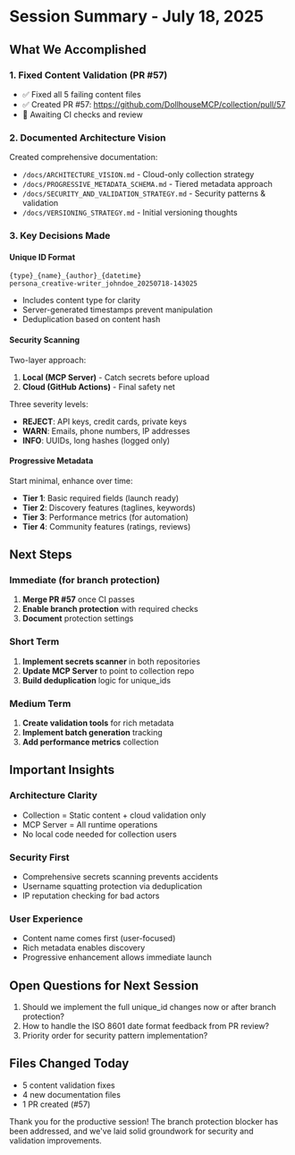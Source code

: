 # Session Summary - July 18, 2025

## What We Accomplished

### 1. Fixed Content Validation (PR #57)
- ✅ Fixed all 5 failing content files
- ✅ Created PR #57: https://github.com/DollhouseMCP/collection/pull/57
- 🔄 Awaiting CI checks and review

### 2. Documented Architecture Vision
Created comprehensive documentation:
- `/docs/ARCHITECTURE_VISION.md` - Cloud-only collection strategy
- `/docs/PROGRESSIVE_METADATA_SCHEMA.md` - Tiered metadata approach
- `/docs/SECURITY_AND_VALIDATION_STRATEGY.md` - Security patterns & validation
- `/docs/VERSIONING_STRATEGY.md` - Initial versioning thoughts

### 3. Key Decisions Made

#### Unique ID Format
```
{type}_{name}_{author}_{datetime}
persona_creative-writer_johndoe_20250718-143025
```
- Includes content type for clarity
- Server-generated timestamps prevent manipulation
- Deduplication based on content hash

#### Security Scanning
Two-layer approach:
1. **Local (MCP Server)** - Catch secrets before upload
2. **Cloud (GitHub Actions)** - Final safety net

Three severity levels:
- **REJECT**: API keys, credit cards, private keys
- **WARN**: Emails, phone numbers, IP addresses  
- **INFO**: UUIDs, long hashes (logged only)

#### Progressive Metadata
Start minimal, enhance over time:
- **Tier 1**: Basic required fields (launch ready)
- **Tier 2**: Discovery features (taglines, keywords)
- **Tier 3**: Performance metrics (for automation)
- **Tier 4**: Community features (ratings, reviews)

## Next Steps

### Immediate (for branch protection)
1. **Merge PR #57** once CI passes
2. **Enable branch protection** with required checks
3. **Document** protection settings

### Short Term
1. **Implement secrets scanner** in both repositories
2. **Update MCP Server** to point to collection repo
3. **Build deduplication** logic for unique_ids

### Medium Term
1. **Create validation tools** for rich metadata
2. **Implement batch generation** tracking
3. **Add performance metrics** collection

## Important Insights

### Architecture Clarity
- Collection = Static content + cloud validation only
- MCP Server = All runtime operations
- No local code needed for collection users

### Security First
- Comprehensive secrets scanning prevents accidents
- Username squatting protection via deduplication
- IP reputation checking for bad actors

### User Experience
- Content name comes first (user-focused)
- Rich metadata enables discovery
- Progressive enhancement allows immediate launch

## Open Questions for Next Session

1. Should we implement the full unique_id changes now or after branch protection?
2. How to handle the ISO 8601 date format feedback from PR review?
3. Priority order for security pattern implementation?

## Files Changed Today
- 5 content validation fixes
- 4 new documentation files
- 1 PR created (#57)

Thank you for the productive session! The branch protection blocker has been addressed, and we've laid solid groundwork for security and validation improvements.